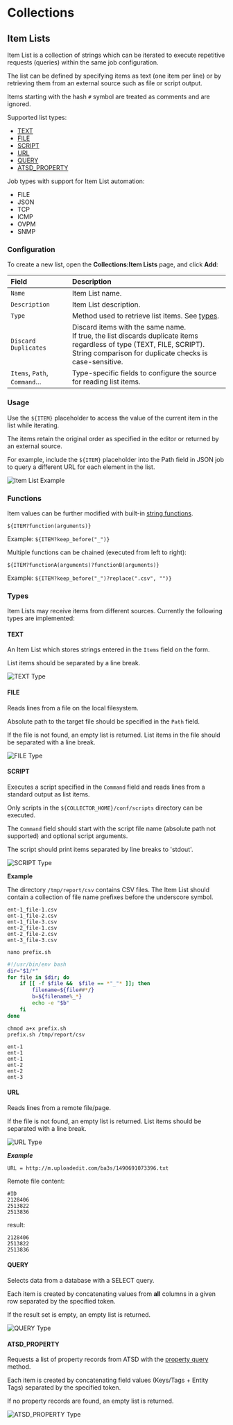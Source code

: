 # Collections

## Item Lists

Item List is a collection of strings which can be iterated to execute repetitive requests (queries) within the same job configuration.

The list can be defined by specifying items as text (one item per line) or by retrieving them from an external source such as file or script output.

Items starting with the hash `#` symbol are treated as comments and are ignored.

Supported list types:

* [TEXT](#text)
* [FILE](#file)
* [SCRIPT](#script)
* [URL](#url)
* [QUERY](#query)
* [ATSD_PROPERTY](#atsd_property)

Job types with support for Item List automation:

* FILE
* JSON
* TCP
* ICMP
* OVPM
* SNMP

### Configuration

To create a new list, open the **Collections:Item Lists** page, and click **Add**:

| **Field** | **Description**|
|:----|:---|
|`Name` | Item List name.|
|`Description` | Item List description.|
| `Type` | Method used to retrieve list items. See [types](#types).|
|`Discard Duplicates` | Discard items with the same name.<br>If true, the list discards duplicate items regardless of type (TEXT, FILE, SCRIPT).<br>String comparison for duplicate checks is case-sensitive.|
|`Items`, `Path`, `Command`... | Type-specific fields to configure the source for reading list items.|
 
### Usage

Use the `${ITEM}` placeholder to access the value of the current item in the list while iterating. 

The items retain the original order as specified in the editor or returned by an external source.

For example, include the `${ITEM}` placeholder into the Path field in JSON job to query a different URL for each element in the list. 

![Item List Example](images/item-list.png)

### Functions

Item values can be further modified with built-in [string functions](./jobs/placeholder.md#string-functions).

```ls
${ITEM?function(arguments)}
```

Example: `${ITEM?keep_before("_")}`

Multiple functions can be chained (executed from left to right):

```ls
${ITEM?functionA(arguments)?functionB(arguments)}
```

Example: `${ITEM?keep_before("_")?replace(".csv", "")}`

### Types

Item Lists may receive items from different sources. Currently the following types are implemented:

#### TEXT

An Item List which stores strings entered in the `Items` field on the form. 

List items should be separated by a line break.

![TEXT Type](images/collection_text_type.png)

#### FILE

Reads lines from a file on the local filesystem. 

Absolute path to the target file should be specified in the `Path` field. 

If the file is not found, an empty list is returned. List items in the file should be separated with a line break.

![FILE Type](images/collection_file_type.png)

#### SCRIPT

Executes a script specified in the `Command` field and reads lines from a standard output as list items.

Only scripts in the `${COLLECTOR_HOME}/conf/scripts` directory can be executed.

The `Command` field should start with the script file name (absolute path not supported) and optional script arguments.

The script should print items separated by line breaks to 'stdout'.

![SCRIPT Type](images/collection_script_type.png)

**Example**

The directory `/tmp/report/csv` contains CSV files. The Item List should contain a collection of file name prefixes before the underscore symbol.

```
ent-1_file-1.csv
ent-1_file-2.csv
ent-1_file-3.csv
ent-2_file-1.csv
ent-2_file-2.csv
ent-3_file-3.csv
```

```
nano prefix.sh
```

```sh
#!/usr/bin/env bash
dir="$1/*"
for file in $dir; do
    if [[ -f $file &&  $file == *"_"* ]]; then
        filename=${file##*/}
        b=${filename%_*}
        echo -e "$b"
    fi
done
```

```
chmod a+x prefix.sh
prefix.sh /tmp/report/csv

ent-1
ent-1
ent-1
ent-2
ent-2
ent-3
```

#### URL

Reads lines from a remote file/page.

If the file is not found, an empty list is returned. List items should be separated with a line break.

![URL Type](images/collection_url_type.png)

***Example***

```
URL = http://m.uploadedit.com/ba3s/1490691073396.txt
```

Remote file content:

```
#ID
2128406
2513822
2513836
```

result:

```
2128406
2513822
2513836
```

#### QUERY

Selects data from a database with a SELECT query.

Each item is created by concatenating values from **all** columns in a given row separated by the specified token.

If the result set is empty, an empty list is returned.

![QUERY Type](images/collection_query_type.png)

#### ATSD_PROPERTY

Requests a list of property records from ATSD with the [property query](https://github.com/axibase/atsd/blob/master/api/data/properties/query.md) method. 

Each item is created by concatenating field values (Keys/Tags + Entity Tags) separated by the specified token.

If no property records are found, an empty list is returned.

![ATSD_PROPERTY Type](images/collection_atsd_property_type.png)
